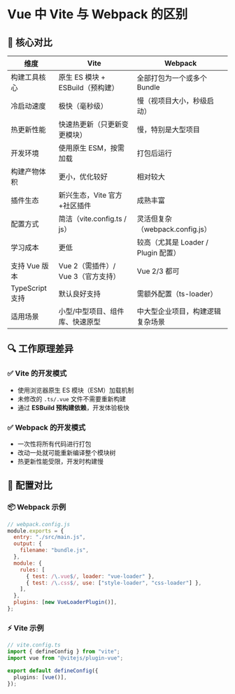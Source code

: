 # Vue 中 Vite 与 Webpack 的区别

## 🚀 核心对比

| 维度            | Vite                               | Webpack                             |
| --------------- | ---------------------------------- | ----------------------------------- |
| 构建工具核心    | 原生 ES 模块 + ESBuild（预构建）   | 全部打包为一个或多个 Bundle         |
| 冷启动速度      | 极快（毫秒级）                     | 慢（视项目大小，秒级启动）          |
| 热更新性能      | 快速热更新（只更新变更模块）       | 慢，特别是大型项目                  |
| 开发环境        | 使用原生 ESM，按需加载             | 打包后运行                          |
| 构建产物体积    | 更小，优化较好                     | 相对较大                            |
| 插件生态        | 新兴生态，Vite 官方+社区插件       | 成熟丰富                            |
| 配置方式        | 简洁（vite.config.ts / js）        | 灵活但复杂（webpack.config.js）     |
| 学习成本        | 更低                               | 较高（尤其是 Loader / Plugin 配置） |
| 支持 Vue 版本   | Vue 2（需插件）/ Vue 3（官方支持） | Vue 2/3 都可                        |
| TypeScript 支持 | 默认良好支持                       | 需额外配置（ts-loader）             |
| 适用场景        | 小型/中型项目、组件库、快速原型    | 中大型企业项目，构建逻辑复杂场景    |

## 🔍 工作原理差异

### ✅ Vite 的开发模式

- 使用浏览器原生 ES 模块（ESM）加载机制
- 未修改的 `.ts/.vue` 文件不需要重新构建
- 通过 **ESBuild 预构建依赖**，开发体验极快

### ✅ Webpack 的开发模式

- 一次性将所有代码进行打包
- 改动一处就可能重新编译整个模块树
- 热更新性能受限，开发时构建慢

## 🔧 配置对比

### 📦 Webpack 示例

```js
// webpack.config.js
module.exports = {
  entry: "./src/main.js",
  output: {
    filename: "bundle.js",
  },
  module: {
    rules: [
      { test: /\.vue$/, loader: "vue-loader" },
      { test: /\.css$/, use: ["style-loader", "css-loader"] },
    ],
  },
  plugins: [new VueLoaderPlugin()],
};
```

### ⚡️ Vite 示例

```ts
// vite.config.ts
import { defineConfig } from "vite";
import vue from "@vitejs/plugin-vue";

export default defineConfig({
  plugins: [vue()],
});
```
